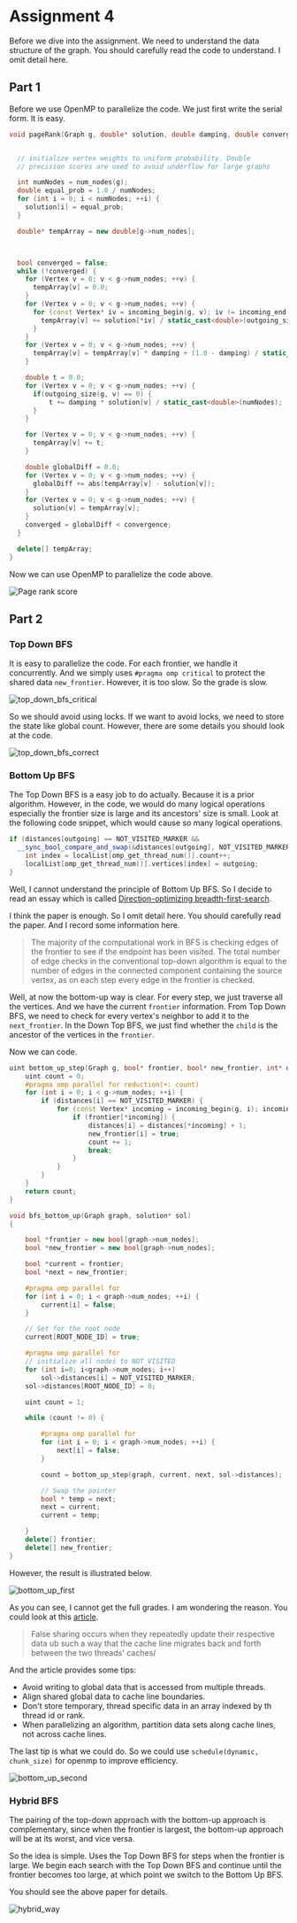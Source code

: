 # Assignment 4

Before we dive into the assignment. We need to understand the data
structure of the graph. You should carefully read the code to understand.
I omit detail here.

## Part 1

Before we use OpenMP to parallelize the code. We just first write the serial
form. It is easy.

```c++
void pageRank(Graph g, double* solution, double damping, double convergence) {


  // initialize vertex weights to uniform probability. Double
  // precision scores are used to avoid underflow for large graphs

  int numNodes = num_nodes(g);
  double equal_prob = 1.0 / numNodes;
  for (int i = 0; i < numNodes; ++i) {
    solution[i] = equal_prob;
  }

  double* tempArray = new double[g->num_nodes];



  bool converged = false;
  while (!converged) {
    for (Vertex v = 0; v < g->num_nodes; ++v) {
      tempArray[v] = 0.0;
    }
    for (Vertex v = 0; v < g->num_nodes; ++v) {
      for (const Vertex* iv = incoming_begin(g, v); iv != incoming_end(g, v); ++iv) {
        tempArray[v] += solution[*iv] / static_cast<double>(outgoing_size(g, *iv));
      }
    }
    for (Vertex v = 0; v < g->num_nodes; ++v) {
      tempArray[v] = tempArray[v] * damping + (1.0 - damping) / static_cast<double>(numNodes);
    }

    double t = 0.0;
    for (Vertex v = 0; v < g->num_nodes; ++v) {
      if(outgoing_size(g, v) == 0) {
          t += damping * solution[v] / static_cast<double>(numNodes);
      }
    }

    for (Vertex v = 0; v < g->num_nodes; ++v) {
      tempArray[v] += t;
    }

    double globalDiff = 0.0;
    for (Vertex v = 0; v < g->num_nodes; ++v) {
      globalDiff += abs(tempArray[v] - solution[v]);
    }
    for (Vertex v = 0; v < g->num_nodes; ++v) {
      solution[v] = tempArray[v];
    }
    converged = globalDiff < convergence;
  }

  delete[] tempArray;
}
```

Now we can use OpenMP to parallelize the code above.

![Page rank score](./assets/Page_rank_score.png)

## Part 2

### Top Down BFS

It is easy to parallelize the code. For each frontier, we handle it
concurrently. And we simply uses `#pragma omp critical` to protect
the shared data `new_frontier`. However, it is too slow. So the grade
is slow.

![top_down_bfs_critical](./assets/top_down_bfs_critical.png)

So we should avoid using locks. If we want to avoid locks, we need to
store the state like global count. However, there are some details you
should look at the code.

![top_down_bfs_correct](./assets/top_down_bfs_correct_way.png)

### Bottom Up BFS

The Top Down BFS is a easy job to do actually. Because it is a prior algorithm.
However, in the code, we would do many logical operations especially the frontier
size is large and its ancestors' size is small. Look at the following code snippet,
which would cause so many logical operations.

```c++
if (distances[outgoing] == NOT_VISITED_MARKER &&
  __sync_bool_compare_and_swap(&distances[outgoing], NOT_VISITED_MARKER, distances[node] + 1)) {
    int index = localList[omp_get_thread_num()].count++;
    localList[omp_get_thread_num()].vertices[index] = outgoing;
}
```

Well, I cannot understand the principle of Bottom Up BFS. So I decide to read an essay
which is called [Direction-optimizing breadth-first-search](https://downloads.hindawi.com/journals/sp/2013/702694.pdf).

I think the paper is enough. So I omit detail here. You should carefully read the paper.
And I record some information here.

> The majority of the computational work in BFS is checking edges of the frontier
> to see if the endpoint has been visited. The total number of edge checks in the
> conventional top-down algorithm is equal to the number of edges in the connected
> component containing the source vertex, as on each step every edge in the
> frontier is checked.

Well, at now the bottom-up way is clear. For every step, we just traverse all the vertices.
And we have the current `frontier` information. From Top Down BFS, we need to check for
every vertex's neighbor to add it to the `next_frontier`. In the Down Top BFS, we just
find whether the `child` is the ancestor of the vertices in the `frontier`.

Now we can code.

```c++
uint bottom_up_step(Graph g, bool* frontier, bool* new_frontier, int* distances) {
    uint count = 0;
    #pragma omp parallel for reduction(+: count)
    for (int i = 0; i < g->num_nodes; ++i) {
        if (distances[i] == NOT_VISITED_MARKER) {
            for (const Vertex* incoming = incoming_begin(g, i); incoming != incoming_end(g, i); ++incoming) {
                if (frontier[*incoming]) {
                    distances[i] = distances[*incoming] + 1;
                    new_frontier[i] = true;
                    count += 1;
                    break;
                }
            }
        }
    }
    return count;
}

void bfs_bottom_up(Graph graph, solution* sol)
{

    bool *frontier = new bool[graph->num_nodes];
    bool *new_frontier = new bool[graph->num_nodes];

    bool *current = frontier;
    bool *next = new_frontier;

    #pragma omp parallel for
    for (int i = 0; i < graph->num_nodes; ++i) {
        current[i] = false;
    }

    // Set for the root node
    current[ROOT_NODE_ID] = true;

    #pragma omp parallel for
    // initialize all nodes to NOT_VISITED
    for (int i=0; i<graph->num_nodes; i++)
        sol->distances[i] = NOT_VISITED_MARKER;
    sol->distances[ROOT_NODE_ID] = 0;

    uint count = 1;

    while (count != 0) {

        #pragma omp parallel for
        for (int i = 0; i < graph->num_nodes; ++i) {
            next[i] = false;
        }

        count = bottom_up_step(graph, current, next, sol->distances);

        // Swap the pointer
        bool * temp = next;
        next = current;
        current = temp;

    }
    delete[] frontier;
    delete[] new_frontier;
}
```

However, the result is illustrated below.

![bottom_up_first](./assets/bottom_up_first.png)

As you can see, I cannot get the full grades. I am wondering the reason.
You could look at this [article](http://www.nic.uoregon.edu/~khuck/ts/acumem-report/manual_html/ch06s07.html).

> False sharing occurs when they repeatedly update their respective data ub
> such a way that the cache line migrates back and forth between the two threads' caches/

And the article provides some tips:

+ Avoid writing to global data that is accessed from multiple threads.
+ Align shared global data to cache line boundaries.
+ Don't store temporary, thread specific data in an array indexed by th thread id or rank.
+ When parallelizing an algorithm, partition data sets along cache lines, not across cache lines.

The last tip is what we could do. So we could use `schedule(dynamic, chunk_size)` for openmp to
improve efficiency.

![bottom_up_second](./assets/bottom_up_second.png)

### Hybrid BFS

The pairing of the top-down approach with the bottom-up approach is complementary, since
when the frontier is largest, the bottom-up approach will be at its worst, and vice versa.

So the idea is simple. Uses the Top Down BFS for steps when the frontier is large. We begin
each search with the Top Down BFS and continue until the frontier becomes too large, at which
point we switch to the Bottom Up BFS.

You should see the above paper for details.

![hybrid_way](./assets/hybrid_way.png)

